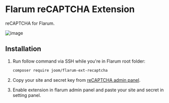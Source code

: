 # Flarum reCAPTCHA Extension

reCAPTCHA for Flarum.

![image]

## Installation

1. Run follow command via SSH while you're in Flarum root folder:

    ```bash
    composer require joom/flarum-ext-recaptcha
    ```

2. Copy your site and secret key from [reCAPTCHA admin panel](https://www.google.com/recaptcha/admin).
3. Enable extension in flarum admin panel and paste your site and secret in setting panel.

[image]: https://cloud.githubusercontent.com/assets/7693001/18271535/dab94c62-7447-11e6-830f-786b37f4f967.png
